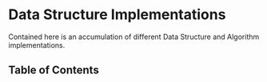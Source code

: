 # Data Structure Implementations

Contained here is an accumulation of different Data Structure and Algorithm implementations.

## Table of Contents
